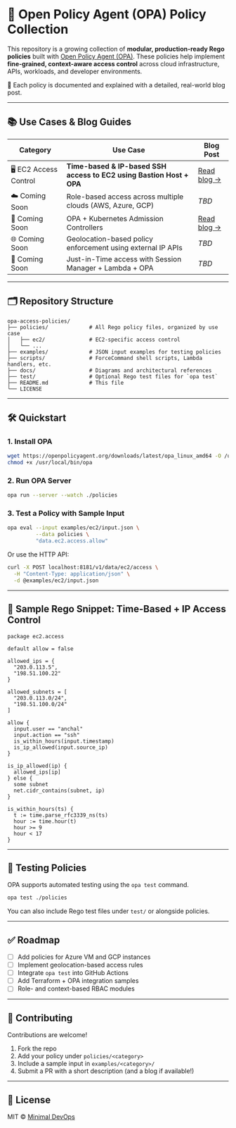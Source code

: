 
# 🔐 Open Policy Agent (OPA) Policy Collection

This repository is a growing collection of **modular, production-ready Rego policies** built with [Open Policy Agent (OPA)](https://www.openpolicyagent.org/). These policies help implement **fine-grained, context-aware access control** across cloud infrastructure, APIs, workloads, and developer environments.

🧠 Each policy is documented and explained with a detailed, real-world blog post.

---

## 📚 Use Cases & Blog Guides

| Category         | Use Case                                                           | Blog Post |
|------------------|---------------------------------------------------------------------|-----------|
| 🖥️ EC2 Access Control | **Time-based & IP-based SSH access to EC2 using Bastion Host + OPA** | [Read blog →](https://medium.com/@minimaldevops/time-based-ec2-access-with-opa-enforcing-secure-ssh-access-using-open-policy-agent-ac03ef43102f?sk=1a1a7b61823a6c7763af267858d57c4e) |
| ☁️ Coming Soon   | Role-based access across multiple clouds (AWS, Azure, GCP)         | _TBD_ |
| 🔐 Coming Soon   | OPA + Kubernetes Admission Controllers                              | [Read blog →](https://minimaldevops.com/kubernetes-governance-with-opa-gatekeeper-8841e09b242f) |
| 🌐 Coming Soon   | Geolocation-based policy enforcement using external IP APIs         | _TBD_ |
| 🚀 Coming Soon   | Just-in-Time access with Session Manager + Lambda + OPA            | _TBD_ |

---

## 🗂️ Repository Structure

```
opa-access-policies/
├── policies/             # All Rego policy files, organized by use case
│   ├── ec2/              # EC2-specific access control
│   └── ...
├── examples/             # JSON input examples for testing policies
├── scripts/              # ForceCommand shell scripts, Lambda handlers, etc.
├── docs/                 # Diagrams and architectural references
├── test/                 # Optional Rego test files for `opa test`
├── README.md             # This file
└── LICENSE
```

---

## 🛠️ Quickstart

### 1. Install OPA

```bash
wget https://openpolicyagent.org/downloads/latest/opa_linux_amd64 -O /usr/local/bin/opa
chmod +x /usr/local/bin/opa
```

### 2. Run OPA Server

```bash
opa run --server --watch ./policies
```

### 3. Test a Policy with Sample Input

```bash
opa eval --input examples/ec2/input.json \
         --data policies \
         "data.ec2.access.allow"
```

Or use the HTTP API:

```bash
curl -X POST localhost:8181/v1/data/ec2/access \
  -H "Content-Type: application/json" \
  -d @examples/ec2/input.json
```

---

## 📜 Sample Rego Snippet: Time-Based + IP Access Control

```rego
package ec2.access

default allow = false

allowed_ips = {
  "203.0.113.5",
  "198.51.100.22"
}

allowed_subnets = [
  "203.0.113.0/24",
  "198.51.100.0/24"
]

allow {
  input.user == "anchal"
  input.action == "ssh"
  is_within_hours(input.timestamp)
  is_ip_allowed(input.source_ip)
}

is_ip_allowed(ip) {
  allowed_ips[ip]
} else {
  some subnet
  net.cidr_contains(subnet, ip)
}

is_within_hours(ts) {
  t := time.parse_rfc3339_ns(ts)
  hour := time.hour(t)
  hour >= 9
  hour < 17
}
```

---

## 🧪 Testing Policies

OPA supports automated testing using the `opa test` command.

```bash
opa test ./policies
```

You can also include Rego test files under `test/` or alongside policies.

---

## ✅ Roadmap

- [ ] Add policies for Azure VM and GCP instances
- [ ] Implement geolocation-based access rules
- [ ] Integrate `opa test` into GitHub Actions
- [ ] Add Terraform + OPA integration samples
- [ ] Role- and context-based RBAC modules

---

## 🙌 Contributing

Contributions are welcome!

1. Fork the repo
2. Add your policy under `policies/<category>`
3. Include a sample input in `examples/<category>/`
4. Submit a PR with a short description (and a blog if available!)

---

## 📄 License

MIT © [Minimal DevOps](https://www.minimaldevops.com)
